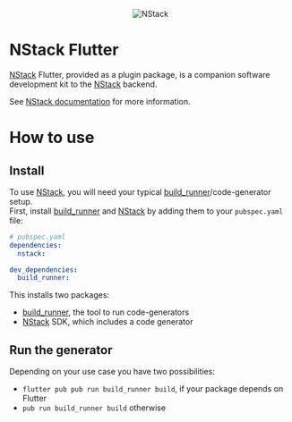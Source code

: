 <p align="center">
<img src="https://avatars0.githubusercontent.com/u/52704796" alt="NStack"/>
</p>

# NStack Flutter

[NStack] Flutter, provided as a plugin package, is a companion software development kit to the [NStack] backend.

See [NStack documentation](https://nstack-io.github.io/docs/docs/guides/flutter/flutter.html) for more information.

# How to use

## Install

To use [NStack], you will need your typical [build_runner]/code-generator setup.\
First, install [build_runner] and [NStack] by adding them to your `pubspec.yaml` file:

```yaml
# pubspec.yaml
dependencies:
  nstack:

dev_dependencies:
  build_runner:
```

This installs two packages:

- [build_runner], the tool to run code-generators
- [NStack] SDK, which includes a code generator

## Run the generator

Depending on your use case you have two possibilities:

- `flutter pub pub run build_runner build`, if your package depends on Flutter
- `pub run build_runner build` otherwise

[build_runner]: https://pub.dev/packages/build_runner
[NStack]: https://nstack.io